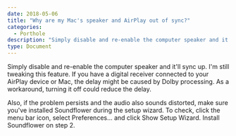 ```yaml
---
date: 2018-05-06
title: "Why are my Mac's speaker and AirPlay out of sync?"
categories:
  - Porthole 
description: "Simply disable and re-enable the computer speaker and it'll sync up."
type: Document
---
```

Simply disable and re-enable the computer speaker and it'll sync up. I'm still tweaking this feature. If you have a digital receiver connected to your AirPlay device or Mac, the delay might be caused by Dolby processing. As a workaround, turning it off could reduce the delay.

Also, if the problem persists and the audio also sounds distorted, make sure you've installed Soundflower during the setup wizard. To check, click the menu bar icon, select Preferences... and click Show Setup Wizard. Install Soundflower on step 2.
